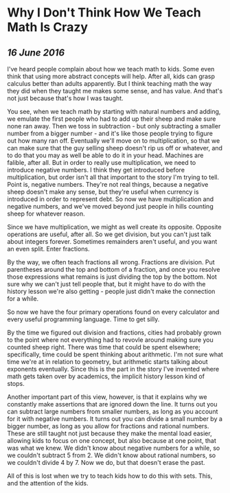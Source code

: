 Why I Don't Think How We Teach Math Is Crazy
============================================

*16 June 2016*
--------------

I've heard people complain about how we teach math to kids.
Some even think that using more abstract concepts will help.
After all, kids can grasp calculus better than adults apparently.
But I think teaching math the way they did when they taught me makes some sense, and has value.
And that's not just because that's how I was taught.

You see, when we teach math by starting with natural numbers and adding, we emulate the first people who had to add up their sheep and make sure none ran away.
Then we toss in subtraction - but only subtracting a smaller number from a bigger number - and it's like those people trying to figure out how many ran off.
Eventually we'll move on to multiplication, so that we can make sure that the guy selling sheep doesn't rip us off or whatever, and to do that you may as well be able to do it in your head.
Machines are falible, after all.
But in order to really use multiplication, we need to introduce negative numbers.
I think they get introduced before multiplication, but order isn't all that important to the story I'm trying to tell.
Point is, negative numbers.
They're not real things, because a negative sheep doesn't make any sense, but they're useful when currency is introduced in order to represent debt.
So now we have multiplication and negative numbers, and we've moved beyond just people in hills counting sheep for whatever reason.

Since we have multiplication, we might as well create its opposite.
Opposite operations are useful, after all.
So we get division, but you can't just talk about integers forever. Sometimes remainders aren't useful, and you want an even split.
Enter fractions.

By the way, we often teach fractions all wrong.
Fractions are division.
Put parentheses around the top and bottom of a fraction, and once you resolve those expressions what remains is just dividing the top by the bottom.
Not sure why we can't just tell people that, but it might have to do with the history lesson we're also getting - people just didn't make the connection for a while.

So now we have the four primary operations found on every calculator and every useful programming language.
Time to get silly.

By the time we figured out division and fractions, cities had probably grown to the point where not everything had to revovle around making sure you counted sheep right.
There was time that could be spent elsewhere; specifically, time could be spent thinking about arithmetic.
I'm not sure what time we're at in relation to geometry, but arithmetic starts talking about exponents eventually.
Since this is the part in the story I've invented where math gets taken over by academics, the implicit history lesson kind of stops.

Another important part of this view, however, is that it explains why we constantly make assertions that are ignored down the line.
It turns out you can subtract large numbers from smaller numbers, as long as you account for it with negative numbers.
It turns out you can divide a small number by a bigger number, as long as you allow for fractions and rational numbers.
These are still taught not just because they make the mental load easier, allowing kids to focus on one concept, but also because at one point, that was what we knew.
We didn't know about negative numbers for a while, so we couldn't subtract 5 from 2.
We didn't know about rational numbers, so we couldn't divide 4 by 7.
Now we do, but that doesn't erase the past.

All of this is lost when we try to teach kids how to do this with sets.
This, and the attention of the kids.
